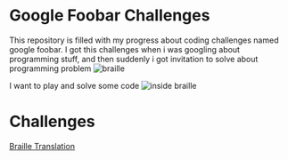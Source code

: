 # Google Foobar Challenges
This repository is filled with my progress about coding challenges named google foobar. I got this challenges when i was googling about programming stuff, and then suddenly i got invitation to solve about programming problem
![braille](https://user-images.githubusercontent.com/38213112/127672428-cc575dad-ca1f-4753-9124-4adafaf7ce6a.png)

I want to play and solve some code
![inside braille](https://user-images.githubusercontent.com/38213112/127672446-19d96c37-dfa3-46a7-9a16-08ebb120e6a8.png)

# Challenges
[Braille Translation](challenges/braille-translation)
